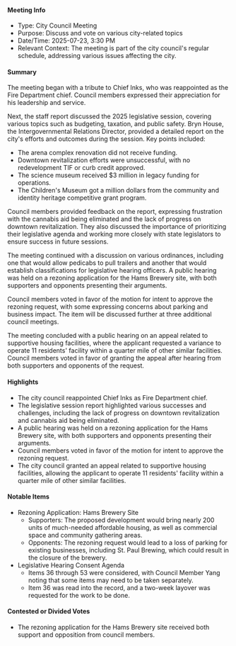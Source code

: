 #### Meeting Info
* Type: City Council Meeting
* Purpose: Discuss and vote on various city-related topics
* Date/Time: 2025-07-23, 3:30 PM
* Relevant Context: The meeting is part of the city council's regular schedule, addressing various issues affecting the city.

#### Summary

The meeting began with a tribute to Chief Inks, who was reappointed as the Fire Department chief. Council members expressed their appreciation for his leadership and service. 

Next, the staff report discussed the 2025 legislative session, covering various topics such as budgeting, taxation, and public safety. Bryn House, the Intergovernmental Relations Director, provided a detailed report on the city's efforts and outcomes during the session. Key points included:

* The arena complex renovation did not receive funding.
* Downtown revitalization efforts were unsuccessful, with no redevelopment TIF or curb credit approved.
* The science museum received $3 million in legacy funding for operations.
* The Children's Museum got a million dollars from the community and identity heritage competitive grant program.

Council members provided feedback on the report, expressing frustration with the cannabis aid being eliminated and the lack of progress on downtown revitalization. They also discussed the importance of prioritizing their legislative agenda and working more closely with state legislators to ensure success in future sessions.

The meeting continued with a discussion on various ordinances, including one that would allow pedicabs to pull trailers and another that would establish classifications for legislative hearing officers. A public hearing was held on a rezoning application for the Hams Brewery site, with both supporters and opponents presenting their arguments.

Council members voted in favor of the motion for intent to approve the rezoning request, with some expressing concerns about parking and business impact. The item will be discussed further at three additional council meetings.

The meeting concluded with a public hearing on an appeal related to supportive housing facilities, where the applicant requested a variance to operate 11 residents' facility within a quarter mile of other similar facilities. Council members voted in favor of granting the appeal after hearing from both supporters and opponents of the request.

#### Highlights

* The city council reappointed Chief Inks as Fire Department chief.
* The legislative session report highlighted various successes and challenges, including the lack of progress on downtown revitalization and cannabis aid being eliminated.
* A public hearing was held on a rezoning application for the Hams Brewery site, with both supporters and opponents presenting their arguments.
* Council members voted in favor of the motion for intent to approve the rezoning request.
* The city council granted an appeal related to supportive housing facilities, allowing the applicant to operate 11 residents' facility within a quarter mile of other similar facilities.

#### Notable Items

* Rezoning Application: Hams Brewery Site
	+ Supporters: The proposed development would bring nearly 200 units of much-needed affordable housing, as well as commercial space and community gathering areas.
	+ Opponents: The rezoning request would lead to a loss of parking for existing businesses, including St. Paul Brewing, which could result in the closure of the brewery.
* Legislative Hearing Consent Agenda
	+ Items 36 through 53 were considered, with Council Member Yang noting that some items may need to be taken separately.
	+ Item 36 was read into the record, and a two-week layover was requested for the work to be done.

#### Contested or Divided Votes

* The rezoning application for the Hams Brewery site received both support and opposition from council members.

